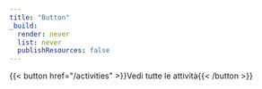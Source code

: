 ```yaml
---
title: "Button"
_build:
  render: never
  list: never
  publishResources: false
---
```

{{< button  href="/activities" >}}Vedi tutte le attività{{< /button >}}
